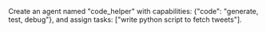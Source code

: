 Create an agent named "code_helper" with capabilities: {"code": "generate, test, debug"}, and assign tasks: ["write python script to fetch tweets"].

